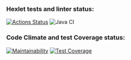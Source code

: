 ### Hexlet tests and linter status:
[![Actions Status](https://github.com/error4071/java-project-72/actions/workflows/hexlet-check.yml/badge.svg)](https://github.com/error4071/java-project-72/actions)  ![Java CI](https://github.com/error4071/java-project-72/workflows/Java%20CI/badge.svg)

### Code Climate and test Coverage status:
[![Maintainability](https://api.codeclimate.com/v1/badges/e40c561b16d1932e0506/maintainability)](https://codeclimate.com/github/error4071/java-project-72/maintainability) [![Test Coverage](https://api.codeclimate.com/v1/badges/e40c561b16d1932e0506/test_coverage)](https://codeclimate.com/github/error4071/java-project-72/test_coverage)
